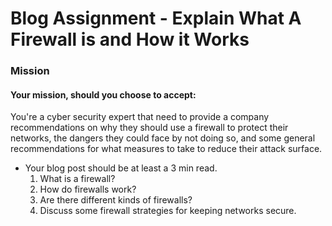 # Blog Assignment - Explain What A Firewall is and How it Works

### Mission<br>
#### Your mission, should you choose to accept:

You're a cyber security expert that need to provide a company recommendations on why they should use a firewall to protect their networks, the dangers they could face by not doing so, and some general recommendations for what measures to take to reduce their attack surface.

- Your blog post should be at least a 3 min read.
  1. What is a firewall?
  1. How do firewalls work?
  1. Are there different kinds of firewalls?
  1. Discuss some firewall strategies for keeping networks secure.
